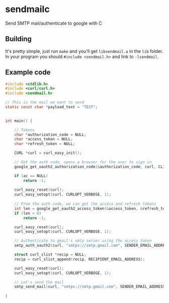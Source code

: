 # sendmailc
Send SMTP mail/authenticate to google with C

## Building
It's pretty simple, just run `make` and you'll get `libsendmail.a` in the `lib` folder.
In your program you should `#include <sendmail.h>` and link to `-lsendmail`.

## Example code
```c
#include <stdlib.h>
#include <curl/curl.h>
#include <sendmail.h>

// This is the mail we want to send
static const char *payload_text = "TEST";
 

int main() {

    // Tokens
    char *authorization_code = NULL;
    char *access_token = NULL;
    char *refresh_token = NULL;

    CURL *curl = curl_easy_init();

    // Get the auth code, opens a browser for the user to sign in
    google_get_oauth2_authorization_code(&authorization_code, curl, CLIENT_ID);

    if (ac == NULL)
        return -1;
    
    curl_easy_reset(curl);
    curl_easy_setopt(curl, CURLOPT_VERBOSE, 1);
    
    // From the auth code, we can get the access and refresh tokens
    int len = google_get_oauth2_access_token(&access_token, &refresh_token, authorization_code, curl, CLIENT_ID, CLIENT_SECRET);
    if (len < 0)
        return -1;

    curl_easy_reset(curl);
    curl_easy_setopt(curl, CURLOPT_VERBOSE, 1);

    // Authenticate to gmail's smtp server using the access token
    smtp_auth_oauth2(curl, "smtps://smtp.gmail.com", SENDER_EMAIL_ADDRESS, at);

    struct curl_slist *recip = NULL;
    recip = curl_slist_append(recip, RECIPIENT_EMAIL_ADDRESS);

    curl_easy_reset(curl);
    curl_easy_setopt(curl, CURLOPT_VERBOSE, 1);

    // Let's send the mail
    smtp_send_mail(curl, "smtps://smtp.gmail.com", SENDER_EMAIL_ADDRESS, recip, payload_text);
        
}
```